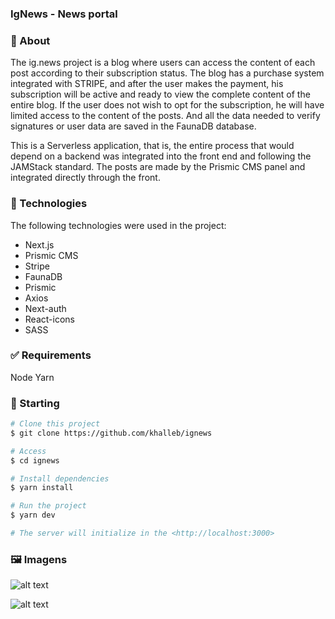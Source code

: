 ### IgNews - News portal

### 🎯 About

The ig.news project is a blog where users can access the content of each post according to their subscription status.
The blog has a purchase system integrated with STRIPE, and after the user makes the payment, his subscription will be active and ready to view the complete content of the entire blog. If the user does not wish to opt for the subscription, he will have limited access to the content of the posts. And all the data needed to verify signatures or user data are saved in the FaunaDB database.

This is a Serverless application, that is, the entire process that would depend on a backend was integrated into the front end and following the JAMStack standard.
The posts are made by the Prismic CMS panel and integrated directly through the front.

### 🚀 Technologies

The following technologies were used in the project:

<!--ts-->
* Next.js
* Prismic CMS
* Stripe
* FaunaDB
* Prismic
* Axios
* Next-auth
* React-icons
* SASS
<!--te-->

### ✅ Requirements

Node
Yarn

### 🏁 Starting

```bash
# Clone this project
$ git clone https://github.com/khalleb/ignews

# Access
$ cd ignews

# Install dependencies
$ yarn install

# Run the project
$ yarn dev

# The server will initialize in the <http://localhost:3000>
```

### 🖼️ Imagens
![alt text](https://i.ibb.co/CQt8YMp/Captura-de-Tela-2023-02-03-a-s-16-45-55.png)

![alt text](https://i.ibb.co/PTQSHMz/Captura-de-Tela-2023-02-03-a-s-17-13-22.png)
